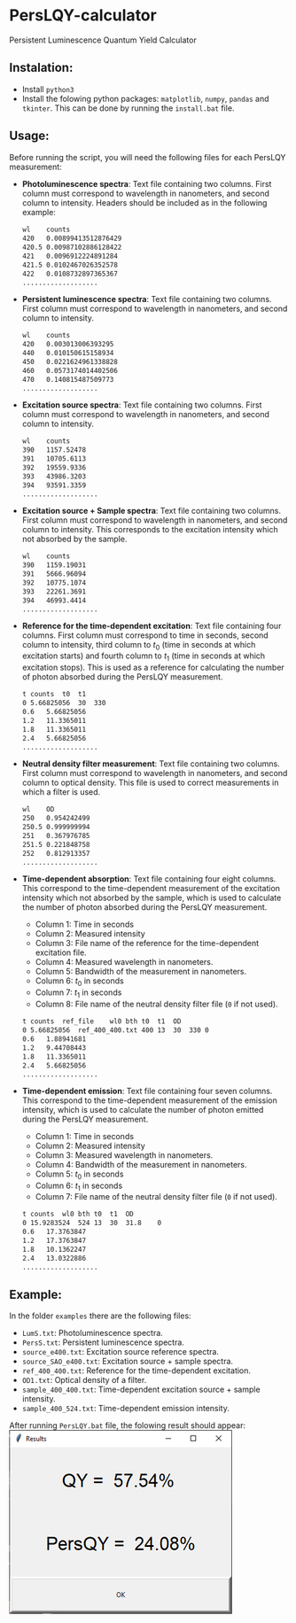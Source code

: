 # PersLQY-calculator
Persistent Luminescence Quantum Yield Calculator
## **Instalation**:
- Install ```python3```
- Install the folowing python packages: ```matplotlib```, ```numpy```, ```pandas``` and ```tkinter```. This can be done by running the ```install.bat``` file.

## **Usage**:
Before running the script, you will need the following files for each PersLQY measurement:

- **Photoluminescence spectra**: Text file containing two columns. First column must correspond to wavelength in nanometers, and second column to intensity. Headers should be included as in the following example:
  ```
  wl	counts
  420	0.00899413512876429
  420.5	0.00987102886128422
  421	0.0096912224891284
  421.5	0.0102467026352578
  422	0.0108732897365367
  ...................
  ```
- **Persistent luminescence spectra**: Text file containing two columns. First column must correspond to wavelength in nanometers, and second column to intensity.
  ```
  wl	counts
  420	0.003013006393295
  440	0.010150615158934
  450	0.0221624961338828
  460	0.0573174014402506
  470	0.140815487509773
  ...................
  ```
- **Excitation source spectra**: Text file containing two columns. First column must correspond to wavelength in nanometers, and second column to intensity.
  ```
  wl	counts
  390	1157.52478
  391	10705.6113
  392	19559.9336
  393	43986.3203
  394	93591.3359
  ...................
  ```
- **Excitation source + Sample spectra**: Text file containing two columns. First column must correspond to wavelength in nanometers, and second column to intensity. This corresponds to the excitation intensity which not absorbed by the sample.
  ```
  wl	counts
  390	1159.19031
  391	5666.96094
  392	10775.1074
  393	22261.3691
  394	46993.4414
  ...................
  ```

- **Reference for the time-dependent excitation**: Text file containing four columns. First column must correspond to time in seconds, second column to intensity, third column to $t_0$ (time in seconds at which excitation starts) and fourth column to $t_1$ (time in seconds at which excitation stops). This is used as a reference for calculating the number of photon absorbed during the PersLQY measurement.
  ```
  t	counts  t0  t1
  0	5.66825056	30	330
  0.6	5.66825056
  1.2	11.3365011
  1.8	11.3365011
  2.4	5.66825056
  ...................
  ```

- **Neutral density filter measurement**: Text file containing two columns. First column must correspond to wavelength in nanometers, and second column to optical density. This file is used to correct measurements in which a filter is used.
  ```
  wl	OD
  250	0.954242499
  250.5	0.999999994
  251	0.367976785
  251.5	0.221848758
  252	0.812913357
  ...................
  ```

- **Time-dependent absorption**: Text file containing four eight columns. This correspond to the time-dependent measurement of the excitation intensity which not absorbed by the sample, which is used to calculate the number of photon absorbed during the PersLQY measurement.
    - Column 1: Time in seconds
    - Column 2: Measured intensity
    - Column 3: File name of the reference for the time-dependent excitation file.
    - Column 4: Measured wavelength in nanometers.
    - Column 5: Bandwidth of the measurement in nanometers.
    - Column 6: $t_0$ in seconds
    - Column 7: $t_1$ in seconds
    - Column 8: File name of the neutral density filter file (```0``` if not used).

      
  ```
  t	counts	ref_file	wl0	bth	t0	t1	OD
  0	5.66825056	ref_400_400.txt	400	13	30	330	0
  0.6	1.88941681
  1.2	9.44708443
  1.8	11.3365011
  2.4	5.66825056
  ...................
  ```

- **Time-dependent emission**: Text file containing four seven columns. This correspond to the time-dependent measurement of the emission intensity, which is used to calculate the number of photon emitted during the PersLQY measurement.
    - Column 1: Time in seconds
    - Column 2: Measured intensity
    - Column 3: Measured wavelength in nanometers.
    - Column 4: Bandwidth of the measurement in nanometers.
    - Column 5: $t_0$ in seconds
    - Column 6: $t_1$ in seconds
    - Column 7: File name of the neutral density filter file (```0``` if not used).

      
  ```
  t	counts	wl0	bth	t0	t1	OD
  0	15.9283524	524	13	30	31.8	0
  0.6	17.3763847
  1.2	17.3763847
  1.8	10.1362247
  2.4	13.0322886
  ...................
  ```
  
## **Example**:
In the folder ```examples``` there are the following files:
- ```LumS.txt```: Photoluminescence spectra.
- ```PersS.txt```: Persistent luminescence spectra.
- ```source_e400.txt```: Excitation source reference spectra.
- ```source_SAO_e400.txt```: Excitation source + sample spectra.
- ```ref_400_400.txt```: Reference for the time-dependent excitation.
- ```OD1.txt```: Optical density of a filter.
- ```sample_400_400.txt```: Time-dependent  excitation source + sample intensity.
- ```sample_400_524.txt```: Time-dependent  emission intensity.

After running ```PersLQY.bat``` file, the folowing result should appear:
![screenshot](examples/result.png)
